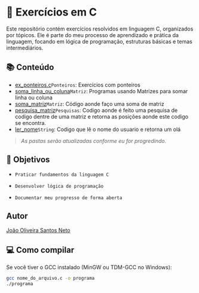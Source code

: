 # 🧠 Exercícios em C

Este repositório contém exercícios resolvidos em linguagem C, organizados por tópicos. Ele é parte do meu processo de aprendizado e prática da linguagem, focando em lógica de programação, estruturas básicas e temas intermediários.

## 📚 Conteúdo

- [ex_ponteiros.c](ex_ponteiros.c)`Ponteiros`: Exercícios com ponteiros
- [soma_linha_ou_coluna](soma_linha_ou_coluna.c)`Matriz`: Programas usando Matrizes para somar linha ou coluna
- [soma_matriz](soma_matriz.c)`Matriz`: Código aonde faço uma soma de matriz
- [pesquisa_matriz](pesquisa_matriz.c)`Pesquisas`: Codigo aonde é feito uma pesquisa de codigo dentre de uma matriz e retorna as posições aonde este codigo se encontra.
- [ler_nome](ler_nome.c)`String`: Codigo que lê o nome do usuario e retorna um olá

> *As pastas serão atualizadas conforme eu for progredindo.*

## 📌 Objetivos

- `Praticar fundamentos da linguagem C`

- `Desenvolver lógica de programação`

- `Documentar meu progresso de forma aberta`

## Autor

[João Oliveira Santos Neto](https://github.com/OliveiraJSN)

## 💻 Como compilar

Se você tiver o GCC instalado (MinGW ou TDM-GCC no Windows):

```bash
gcc nome_do_arquivo.c -o programa
./programa

 